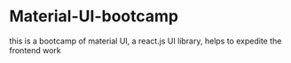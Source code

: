 # Material-UI-bootcamp
this is a bootcamp of material UI, a react.js UI library, helps to expedite the frontend work
